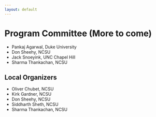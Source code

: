 ```yaml
---
layout: default
---
```


# Program Committee (More to come)

- Pankaj Agarwal, Duke University
- Don Sheehy, NCSU
- Jack Snoeyink, UNC Chapel Hill
- Sharma Thankachan, NCSU

## Local Organizers

- Oliver Chubet, NCSU
- Kirk Gardner, NCSU
- Don Sheehy, NCSU
- Siddharth Sheth, NCSU
- Sharma Thankachan, NCSU
